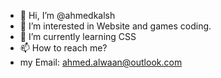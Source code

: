 - 👋 Hi, I’m @ahmedkalsh
- 👀 I’m interested in Website and games coding.
- 🌱 I’m currently learning CSS 
- 📫 How to reach me?
- my Email: ahmed.alwaan@outlook.com
